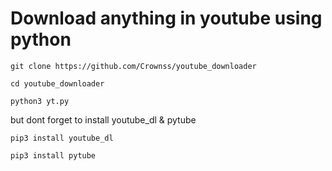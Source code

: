 # Download anything in youtube using python

```git clone https://github.com/Crownss/youtube_downloader```

```cd youtube_downloader```


```python3 yt.py```


but dont forget to install youtube_dl & pytube


```pip3 install youtube_dl```


```pip3 install pytube```
